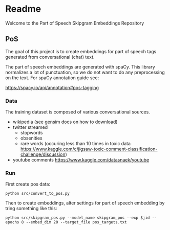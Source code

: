 # Readme

Welcome to the Part of Speech Skipgram Embeddings Repository

## PoS

The goal of this project is to create embeddings for part of speech tags generated from
conversational (chat) text. 

The part of speech embeddings are generated with spaCy.
This library normalizes a lot of punctuation, so we do not want to do any preprocessing
on the text. For spaCy annotation guide see:

https://spacy.io/api/annotation#pos-tagging

### Data

The training dataset is composed of various conversational sources.

- wikipedia (see gensim docs on how to download)
- twitter streamed 
    - stopwords
    - obsenities
    - rare words (occuring less than 10 times in toxic data
         https://www.kaggle.com/c/jigsaw-toxic-comment-classification-challenge/discussion)
- youtube comments https://www.kaggle.com/datasnaek/youtube



### Run

First create pos data:
```
python src/convert_to_pos.py
```

Then to create embeddings, alter settings for part of speech embedding by tring something like this:
```
python src/skipgram_pos.py --model_name skipgram_pos --exp $jid --epochs 8 --embed_dim 20 --target_file pos_targets.txt
```


